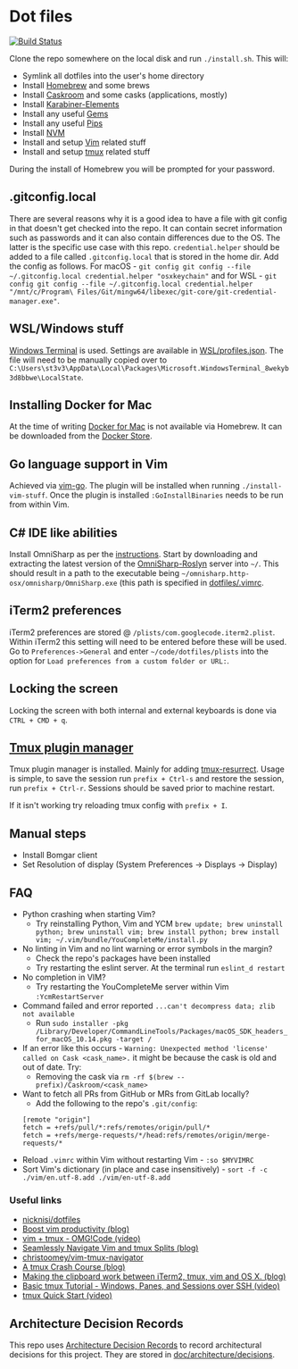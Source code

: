 # Dot files

[![Build Status](https://github.com/st3v3nhunt/dotfiles/workflows/CI/badge.svg)](https://github.com/st3v3nhunt/dotfiles/actions?workflow=CI)

Clone the repo somewhere on the local disk and run `./install.sh`. This will:

* Symlink all dotfiles into the user's home directory
* Install [Homebrew](https://brew.sh/) and some brews
* Install [Caskroom](https://caskroom.github.io/) and some casks (applications, mostly)
* Install [Karabiner-Elements](https://github.com/tekezo/Karabiner-Elements)
* Install any useful [Gems](https://rubygems.org)
* Install any useful [Pips](https://pypi.org/)
* Install [NVM](https://github.com/nvm-sh/nvm)
* Install and setup [Vim](https://www.vim.org/) related stuff
* Install and setup [tmux](https://github.com/tmux/tmux) related stuff

During the install of Homebrew you will be prompted for your password.

## .gitconfig.local

There are several reasons why it is a good idea to have a file with git config
in that doesn't get checked into the repo. It can contain secret information
such as passwords and it can also contain differences due to the OS. The latter
is the specific use case with this repo. `credential.helper` should be added to
a file called `.gitconfig.local` that is stored in the home dir.  Add the
config as follows. For macOS -
`git config git config --file ~/.gitconfig.local credential.helper "osxkeychain"`
and for WSL -
`git config git config --file ~/.gitconfig.local credential.helper "/mnt/c/Program\ Files/Git/mingw64/libexec/git-core/git-credential-manager.exe"`.

## WSL/Windows stuff

[Windows Terminal](https://github.com/microsoft/terminal/blob/master/doc/user-docs/index.md)
is used. Settings are available in [WSL/profiles.json](WSL/profiles.json). The
file will need to be manually copied over to
`C:\Users\st3v3\AppData\Local\Packages\Microsoft.WindowsTerminal_8wekyb3d8bbwe\LocalState`.

## Installing Docker for Mac

At the time of writing [Docker for Mac](https://www.docker.com/docker-mac) is
not available via Homebrew. It can be downloaded from the
[Docker Store](https://store.docker.com/editions/community/docker-ce-desktop-mac).

## Go language support in Vim

Achieved via [vim-go](https://github.com/fatih/vim-go).
The plugin will be installed when running `./install-vim-stuff`. Once the
plugin is installed `:GoInstallBinaries` needs to be run from within Vim.

## C# IDE like abilities

Install OmniSharp as per the
[instructions](https://www.omnisharp.net/#portfolioModal-vim). Start by
downloading and extracting the latest version of the
[OmniSharp-Roslyn](https://github.com/OmniSharp/omnisharp-vim#server) server
into `~/`. This should result in a path to the executable being
`~/omnisharp.http-osx/omnisharp/OmniSharp.exe` (this path is specified in
[dotfiles/.vimrc](dotfiles/.vimrc).

## iTerm2 preferences

iTerm2 preferences are stored @ `/plists/com.googlecode.iterm2.plist`. Within iTerm2
this setting will need to be entered before these will be used.
Go to `Preferences->General` and enter `~/code/dotfiles/plists` into the option
for `Load preferences from a custom folder or URL:`.

## Locking the screen

Locking the screen with both internal and external keyboards is done via
`CTRL + CMD + q`.

## [Tmux plugin manager](https://github.com/tmux-plugins/tpm)

Tmux plugin manager is installed. Mainly for adding
[tmux-resurrect](https://github.com/tmux-plugins/tmux-resurrect). Usage is
simple, to save the session run `prefix + Ctrl-s` and restore the session, run
`prefix + Ctrl-r`. Sessions should be saved prior to machine restart.

If it isn't working try reloading tmux config with `prefix + I`.

## Manual steps

* Install Bomgar client
* Set Resolution of display (System Preferences -> Displays -> Display)

## FAQ

* Python crashing when starting Vim?
  * Try reinstalling Python, Vim and YCM `brew update; brew uninstall python; brew uninstall vim; brew install python; brew install vim; ~/.vim/bundle/YouCompleteMe/install.py`
* No linting in Vim and no lint warning or error symbols in the margin?
  * Check the repo's packages have been installed
  * Try restarting the eslint server. At the terminal run `eslint_d restart`
* No completion in VIM?
  * Try restarting the YouCompleteMe server within Vim `:YcmRestartServer`
* Command failed and error reported `...can't decompress data; zlib not available`
  * Run `sudo installer -pkg /Library/Developer/CommandLineTools/Packages/macOS_SDK_headers_for_macOS_10.14.pkg -target /`
* If an error like this occurs - `Warning: Unexpected method 'license' called on Cask <cask_name>.` it might be because the cask is old and out of date. Try:
  * Removing the cask via `rm -rf $(brew --prefix)/Caskroom/<cask_name>`
* Want to fetch all PRs from GitHub or MRs from GitLab locally?
  * Add the following to the repo's `.git/config`:
  ```
  [remote "origin"]
  fetch = +refs/pull/*:refs/remotes/origin/pull/*
  fetch = +refs/merge-requests/*/head:refs/remotes/origin/merge-requests/*
  ```
* Reload `.vimrc` within Vim without restarting Vim - `:so $MYVIMRC`
* Sort Vim's dictionary (in place and case insensitively) -
  `sort -f -c ./vim/en.utf-8.add ./vim/en-utf-8.add`

### Useful links

* [nicknisi/dotfiles](https://github.com/nicknisi/dotfiles)
* [Boost vim productivity (blog)](https://sheerun.net/2014/03/21/how-to-boost-your-vim-productivity/)
* [vim + tmux - OMG!Code (video)](https://www.youtube.com/watch?v=5r6yzFEXajQ)
* [Seamlessly Navigate Vim and tmux Splits (blog)](https://robots.thoughtbot.com/seamlessly-navigate-vim-and-tmux-splits)
* [christoomey/vim-tmux-navigator](https://github.com/christoomey/vim-tmux-navigator)
* [A tmux Crash Course (blog)](https://robots.thoughtbot.com/a-tmux-crash-course)
* [Making the clipboard work between iTerm2, tmux, vim and OS X. (blog)](https://evertpot.com/osx-tmux-vim-copy-paste-clipboard/)
* [Basic tmux Tutorial - Windows, Panes, and Sessions over SSH (video)](https://www.youtube.com/watch?v=BHhA_ZKjyxo)
* [tmux Quick Start (video)](https://www.youtube.com/watch?v=wKEGA8oEWXw)

## Architecture Decision Records

This repo uses
[Architecture Decision Records](http://thinkrelevance.com/blog/2011/11/15/documenting-architecture-decisions)
to record architectural decisions for this project.
They are stored in [doc/architecture/decisions](doc/architecture/decisions).
